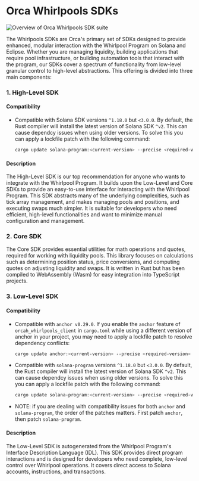 # Orca Whirlpools SDKs

![Overview of Orca Whirlpools SDK suite](/../whirlpools/img/01-Welcome/orca-sdks-overview-rustdocs.png)

The Whirlpools SDKs are Orca's primary set of SDKs designed to provide enhanced, modular interaction with the Whirlpool Program on Solana and Eclipse. Whether you are managing liquidity, building applications that require pool infrastructure, or building automation tools that interact with the program, our SDKs cover a spectrum of functionality from low-level granular control to high-level abstractions. This offering is divided into three main components:

### 1. High-Level SDK
#### Compatibility
- Compatible with Solana SDK versions `^1.18.0` but `<3.0.0`. By default, the Rust compiler will install the latest version of Solana SDK `^v2`. This can cause dependcy issues when using older versions. To solve this you can apply a lockfile patch with the following command:
    ```bash
    cargo update solana-program:<current-version> --precise <required-version>
    ```

#### Description
The High-Level SDK is our top recommendation for anyone who wants to integrate with the Whirlpool Program. It builds upon the Low-Level and Core SDKs to provide an easy-to-use interface for interacting with the Whirlpool Program. This SDK abstracts many of the underlying complexities, such as tick array management, and makes managing pools and positions, and executing swaps much simpler. It is suitable for developers who need efficient, high-level functionalities and want to minimize manual configuration and management.

### 2. Core SDK
The Core SDK provides essential utilities for math operations and quotes, required for working with liquidity pools. This library focuses on calculations such as determining position status, price conversions, and computing quotes on adjusting liquidity and swaps. It is written in Rust but has been compiled to WebAssembly (Wasm) for easy integration into TypeScript projects.

### 3. Low-Level SDK
#### Compatibility
- Compatible with `anchor v0.29.0`. If you enable the `anchor` feature of `orcah_whirlpools_client` in `cargo.toml` while using a different version of anchor in your project, you may need to apply a lockfile patch to resolve dependency conflicts:
    ```bash
    cargo update anchor:<current-version> --precise <required-version>
    ```  
- Compatible with `solana-program` versions `^1.18.0` but `<3.0.0`. By default, the Rust compiler will install the latest version of Solana SDK `^v2`. This can cause dependcy issues when using older versions. To solve this you can apply a lockfile patch with the following command:
    ```bash
    cargo update solana-program:<current-version> --precise <required-version>
    ```
- NOTE: if you are dealing with compatibility issues for both `anchor` and `solana-program`, the order of the patches matters. First patch `anchor`, then patch `solana-program`.

#### Description
The Low-Level SDK is autogenerated from the Whirlpool Program's Interface Description Language (IDL). This SDK provides direct program interactions and is designed for developers who need complete, low-level control over Whirlpool operations. It covers direct access to Solana accounts, instructions, and transactions.